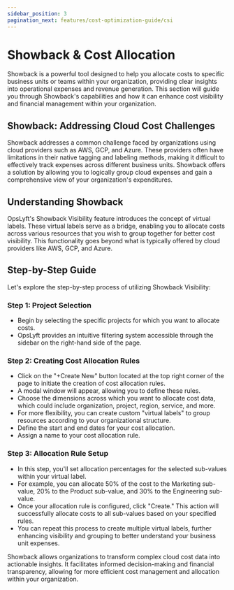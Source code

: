 ```yaml
---
sidebar_position: 3
pagination_next: features/cost-optimization-guide/csi
---
```


# Showback & Cost Allocation

Showback is a powerful tool designed to help you allocate costs to specific business units or teams within your organization, providing clear insights into operational expenses and revenue generation. This section will guide you through Showback's capabilities and how it can enhance cost visibility and financial management within your organization.

## Showback: Addressing Cloud Cost Challenges

Showback addresses a common challenge faced by organizations using cloud providers such as AWS, GCP, and Azure. These providers often have limitations in their native tagging and labeling methods, making it difficult to effectively track expenses across different business units. Showback offers a solution by allowing you to logically group cloud expenses and gain a comprehensive view of your organization's expenditures.

## Understanding Showback

OpsLyft's Showback Visibility feature introduces the concept of virtual labels. These virtual labels serve as a bridge, enabling you to allocate costs across various resources that you wish to group together for better cost visibility. This functionality goes beyond what is typically offered by cloud providers like AWS, GCP, and Azure.

## Step-by-Step Guide

Let's explore the step-by-step process of utilizing Showback Visibility:

### Step 1: Project Selection

- Begin by selecting the specific projects for which you want to allocate costs.
- OpsLyft provides an intuitive filtering system accessible through the sidebar on the right-hand side of the page.

### Step 2: Creating Cost Allocation Rules

- Click on the "+Create New" button located at the top right corner of the page to initiate the creation of cost allocation rules.
- A modal window will appear, allowing you to define these rules.
- Choose the dimensions across which you want to allocate cost data, which could include organization, project, region, service, and more.
- For more flexibility, you can create custom "virtual labels" to group resources according to your organizational structure.
- Define the start and end dates for your cost allocation.
- Assign a name to your cost allocation rule.

### Step 3: Allocation Rule Setup

- In this step, you'll set allocation percentages for the selected sub-values within your virtual label.
- For example, you can allocate 50% of the cost to the Marketing sub-value, 20% to the Product sub-value, and 30% to the Engineering sub-value.
- Once your allocation rule is configured, click "Create." This action will successfully allocate costs to all sub-values based on your specified rules.
- You can repeat this process to create multiple virtual labels, further enhancing visibility and grouping to better understand your business unit expenses.

Showback allows organizations to transform complex cloud cost data into actionable insights. It facilitates informed decision-making and financial transparency, allowing for more efficient cost management and allocation within your organization.
